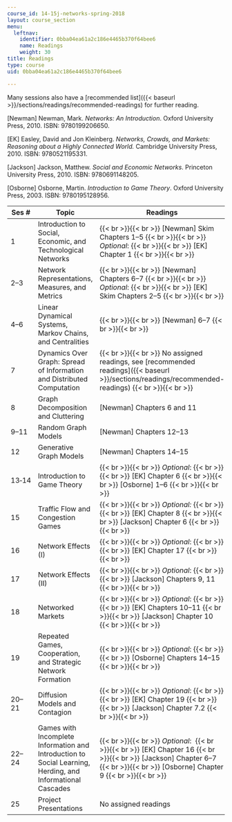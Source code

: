 ```yaml
---
course_id: 14-15j-networks-spring-2018
layout: course_section
menu:
  leftnav:
    identifier: 0bba04ea61a2c186e4465b370f64bee6
    name: Readings
    weight: 30
title: Readings
type: course
uid: 0bba04ea61a2c186e4465b370f64bee6

---
```


Many sessions also have a [recommended list]({{< baseurl >}}/sections/readings/recommended-readings) for further reading.  

\[Newman\] Newman, Mark. _Networks: An Introduction_. Oxford University Press, 2010. ISBN: 9780199206650.

\[EK\] Easley, David and Jon Kleinberg. _Networks, Crowds, and Markets: Reasoning about a Highly Connected World._ Cambridge University Press, 2010. ISBN: 9780521195331.

\[Jackson\] Jackson, Matthew. _Social and Economic Networks_. Princeton University Press, 2010. ISBN: 9780691148205.

\[Osborne\] Osborne, Martin. _Introduction to Game Theory_. Oxford University Press, 2003. ISBN: 9780195128956.

| Ses # | Topic | Readings |
| --- | --- | --- |
| 1 | Introduction to Social, Economic, and Technological Networks |  {{< br >}}{{< br >}} \[Newman\] Skim Chapters 1–5 {{< br >}}{{< br >}} _Optional_: {{< br >}}{{< br >}} \[EK\] Chapter 1 {{< br >}}{{< br >}}  |
| 2–3 | Network Representations, Measures, and Metrics |  {{< br >}}{{< br >}} \[Newman\] Chapters 6–7 {{< br >}}{{< br >}} _Optional_: {{< br >}}{{< br >}} \[EK\] Skim Chapters 2–5 {{< br >}}{{< br >}}  |
| 4–6 | Linear Dynamical Systems, Markov Chains, and Centralities |  {{< br >}}{{< br >}} \[Newman\] 6–7 {{< br >}}{{< br >}}  |
| 7 | Dynamics Over Graph: Spread of Information and Distributed Computation |  {{< br >}}{{< br >}} No assigned readings, see [recommended readings]({{< baseurl >}}/sections/readings/recommended-readings) {{< br >}}{{< br >}}  |
| 8 | Graph Decomposition and Cluttering | \[Newman\] Chapters 6 and 11 |
| 9–11 | Random Graph Models | \[Newman\] Chapters 12–13 |
| 12 | Generative Graph Models | \[Newman\] Chapters 14–15 |
| 13‑14 | Introduction to Game Theory |  {{< br >}}{{< br >}} _Optional_: {{< br >}}{{< br >}} \[EK\] Chapter 6 {{< br >}}{{< br >}} \[Osborne\] 1–6 {{< br >}}{{< br >}}  |
| 15 | Traffic Flow and Congestion Games |  {{< br >}}{{< br >}} _Optional:_ {{< br >}}{{< br >}} \[EK\] Chapter 8 {{< br >}}{{< br >}} \[Jackson\] Chapter 6 {{< br >}}{{< br >}}  |
| 16 | Network Effects (I) |  {{< br >}}{{< br >}} _Optional_: {{< br >}}{{< br >}} \[EK\] Chapter 17 {{< br >}}{{< br >}}  |
| 17 | Network Effects (II) |  {{< br >}}{{< br >}} _Optional_: {{< br >}}{{< br >}} \[Jackson\] Chapters 9, 11 {{< br >}}{{< br >}}  |
| 18 | Networked Markets |  {{< br >}}{{< br >}} _Optional_: {{< br >}}{{< br >}} \[EK\] Chapters 10–11 {{< br >}}{{< br >}} \[Jackson\] Chapter 10 {{< br >}}{{< br >}}  |
| 19 | Repeated Games, Cooperation, and Strategic Network Formation |  {{< br >}}{{< br >}} _Optional_: {{< br >}}{{< br >}} \[Osborne\] Chapters 14–15 {{< br >}}{{< br >}}  |
| 20–21 | Diffusion Models and Contagion |  {{< br >}}{{< br >}} _Optional_: {{< br >}}{{< br >}} \[EK\] Chapter 19 {{< br >}}{{< br >}} \[Jackson\] Chapter 7.2 {{< br >}}{{< br >}}  |
| 22–24 | Games with Incomplete Information and Introduction to Social Learning, Herding, and Informational Cascades |  {{< br >}}{{< br >}} _Optional_:  {{< br >}}{{< br >}} \[EK\] Chapter 16 {{< br >}}{{< br >}} \[Jackson\] Chapter 6–7 {{< br >}}{{< br >}} \[Osborne\] Chapter 9 {{< br >}}{{< br >}}  |
| 25 | Project Presentations | No assigned readings